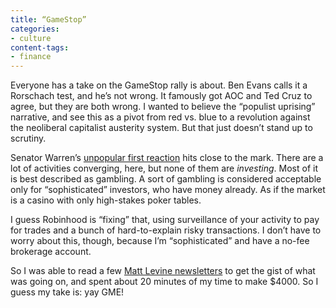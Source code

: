 ```yaml
---
title: “GameStop”
categories:
- culture
content-tags:
- finance
---
```


Everyone has a take on the GameStop rally is about. Ben Evans calls it a Rorschach test, and he’s not wrong. It famously got AOC and Ted Cruz to agree, but they are both wrong. I wanted to believe the “populist uprising” narrative, and see this as a pivot from red vs. blue to a revolution against the neoliberal capitalist austerity system. But that just doesn’t stand up to scrutiny.

Senator Warren’s [unpopular first reaction](https://twitter.com/SenWarren/status/1355187260514250754) hits close to the mark. There are a lot of activities converging, here, but none of them are _investing_. Most of it is best described as gambling. A sort of gambling is considered acceptable only for “sophisticated” investors, who have money already. As if the market is a casino with only high-stakes poker tables.

I guess Robinhood is “fixing” that, using surveillance of your activity to pay for trades and a bunch of hard-to-explain risky transactions. I don’t have to worry about this, though, because I’m “sophisticated” and have a no-fee brokerage account.

So I was able to read a few [Matt Levine newsletters](https://www.bloomberg.com/opinion/authors/ARbTQlRLRjE/matthew-s-levine) to get the gist of what was going on, and spent about 20 minutes of my time to make $4000. So I guess my take is: yay GME!
